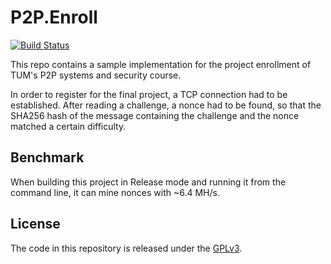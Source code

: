 # P2P.Enroll

[![Build Status](https://travis-ci.org/michaelneu/p2p-enroll.svg?branch=master)](https://travis-ci.org/michaelneu/p2p-enroll)

This repo contains a sample implementation for the project enrollment of TUM's P2P systems and security course.

In order to register for the final project, a TCP connection had to be established. After reading a challenge, a nonce had to be found, so that the SHA256 hash of the message containing the challenge and the nonce matched a certain difficulty.


## Benchmark

When building this project in Release mode and running it from the command line, it can mine nonces with ~6.4 MH/s.


## License

The code in this repository is released under the [GPLv3](LICENSE).
